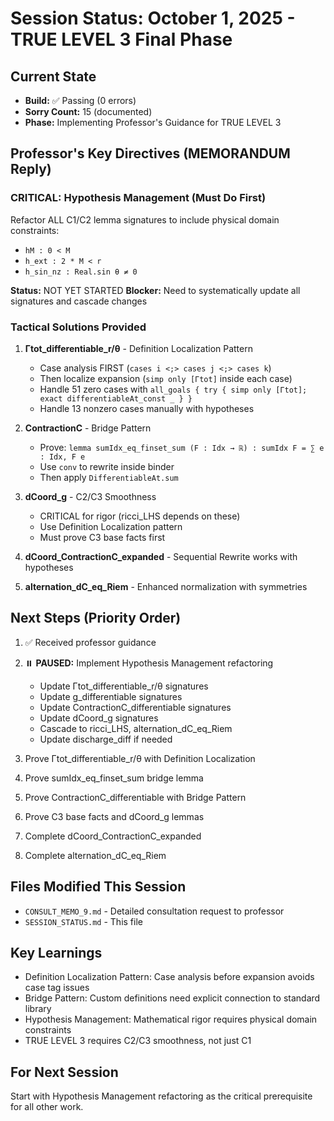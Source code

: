 # Session Status: October 1, 2025 - TRUE LEVEL 3 Final Phase

## Current State
- **Build:** ✅ Passing (0 errors)
- **Sorry Count:** 15 (documented)
- **Phase:** Implementing Professor's Guidance for TRUE LEVEL 3

## Professor's Key Directives (MEMORANDUM Reply)

### CRITICAL: Hypothesis Management (Must Do First)
Refactor ALL C1/C2 lemma signatures to include physical domain constraints:
- `hM : 0 < M`
- `h_ext : 2 * M < r` 
- `h_sin_nz : Real.sin θ ≠ 0`

**Status:** NOT YET STARTED
**Blocker:** Need to systematically update all signatures and cascade changes

### Tactical Solutions Provided

1. **Γtot_differentiable_r/θ** - Definition Localization Pattern
   - Case analysis FIRST (`cases i <;> cases j <;> cases k`)
   - Then localize expansion (`simp only [Γtot]` inside each case)
   - Handle 51 zero cases with `all_goals { try { simp only [Γtot]; exact differentiableAt_const _ } }`
   - Handle 13 nonzero cases manually with hypotheses

2. **ContractionC** - Bridge Pattern
   - Prove: `lemma sumIdx_eq_finset_sum (F : Idx → ℝ) : sumIdx F = ∑ e : Idx, F e`
   - Use `conv` to rewrite inside binder
   - Then apply `DifferentiableAt.sum`

3. **dCoord_g** - C2/C3 Smoothness
   - CRITICAL for rigor (ricci_LHS depends on these)
   - Use Definition Localization pattern
   - Must prove C3 base facts first

4. **dCoord_ContractionC_expanded** - Sequential Rewrite works with hypotheses

5. **alternation_dC_eq_Riem** - Enhanced normalization with symmetries

## Next Steps (Priority Order)

1. ✅ Received professor guidance
2. ⏸️ **PAUSED:** Implement Hypothesis Management refactoring
   - Update Γtot_differentiable_r/θ signatures
   - Update g_differentiable signatures  
   - Update ContractionC_differentiable signatures
   - Update dCoord_g signatures
   - Cascade to ricci_LHS, alternation_dC_eq_Riem
   - Update discharge_diff if needed

3. Prove Γtot_differentiable_r/θ with Definition Localization
4. Prove sumIdx_eq_finset_sum bridge lemma
5. Prove ContractionC_differentiable with Bridge Pattern
6. Prove C3 base facts and dCoord_g lemmas
7. Complete dCoord_ContractionC_expanded
8. Complete alternation_dC_eq_Riem

## Files Modified This Session
- `CONSULT_MEMO_9.md` - Detailed consultation request to professor
- `SESSION_STATUS.md` - This file

## Key Learnings
- Definition Localization Pattern: Case analysis before expansion avoids case tag issues
- Bridge Pattern: Custom definitions need explicit connection to standard library
- Hypothesis Management: Mathematical rigor requires physical domain constraints
- TRUE LEVEL 3 requires C2/C3 smoothness, not just C1

## For Next Session
Start with Hypothesis Management refactoring as the critical prerequisite for all other work.
